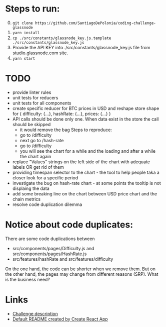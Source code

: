 Steps to run:
===
0. `git clone https://github.com/SantiagoDePolonia/coding-challenge-glassnode`
1. `yarn install`
2. `cp ./src/constants/glassnode_key.js.template ./src/constants/glassnode_key.js`
3. Provide the API KEY into ./src/constants/glassnode_key.js file from studio.glassnode.com site.
4. `yarn start`

TODO
===
- provide linter rules
- unit tests for reducers
- unit tests for all components
- create specific reducer for BTC prices in USD and reshape store shape for 
  {
    difficulty: {...},
    hashRate: {...},
    prices: {...}
  }
- API calls should be done only one. When data exist in the store the call should be skipped
  - it would remove the bag
  Steps to reproduce:
  - go to /difficulty 
  - next go to /hash-rate
  - go to /difficulty
  - you will see the chart for a while and the loading and after a while the chart again
- replace "Values" strings on the left side of the chart with adequate labels OR get rid of them
- providing timespan selector to the chart - the tool to help people taka a closer look for a specific period
- investigate the bug on hash-rate chart - at some points the tooltip is not displaing the data
- add some breaking line on the chart between USD price chart and the chain metrics
- resolve code duplication dilemma


Notice about code duplicates:
===

There are some code duplications between

- src/components/pages/Difficulty.js and src/components/pages/HashRate.js
- src/features/hashRate and src/features/difficulty

On the one hand, the code can be shorter when we remove them. But on the other hand, the pages may change from different reasons (SRP). What is the business need?


Links
===

- [Challenge description](./README_TASK.md)
- [Default README created by Create React App](./README_CRA.md)
